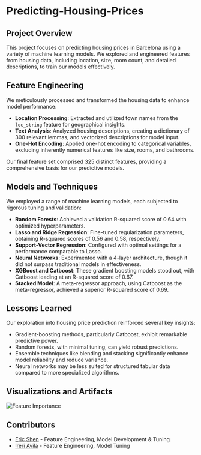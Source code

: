 # Predicting-Housing-Prices

## Project Overview
This project focuses on predicting housing prices in Barcelona using a variety of machine learning models. We explored and engineered features from housing data, including location, size, room count, and detailed descriptions, to train our models effectively.

## Feature Engineering
We meticulously processed and transformed the housing data to enhance model performance:
- **Location Processing**: Extracted and utilized town names from the `loc_string` feature for geographical insights.
- **Text Analysis**: Analyzed housing descriptions, creating a dictionary of 300 relevant lemmas, and vectorized descriptions for model input.
- **One-Hot Encoding**: Applied one-hot encoding to categorical variables, excluding inherently numerical features like size, rooms, and bathrooms.

Our final feature set comprised 325 distinct features, providing a comprehensive basis for our predictive models.

## Models and Techniques
We employed a range of machine learning models, each subjected to rigorous tuning and validation:
- **Random Forests**: Achieved a validation R-squared score of 0.64 with optimized hyperparameters.
- **Lasso and Ridge Regression**: Fine-tuned regularization parameters, obtaining R-squared scores of 0.56 and 0.58, respectively.
- **Support-Vector Regression**: Configured with optimal settings for a performance comparable to Lasso.
- **Neural Networks**: Experimented with a 4-layer architecture, though it did not surpass traditional models in effectiveness.
- **XGBoost and Catboost**: These gradient boosting models stood out, with Catboost leading at an R-squared score of 0.67.
- **Stacked Model**: A meta-regressor approach, using Catboost as the meta-regressor, achieved a superior R-squared score of 0.69.

## Lessons Learned
Our exploration into housing price prediction reinforced several key insights:
- Gradient-boosting methods, particularly Catboost, exhibit remarkable predictive power.
- Random forests, with minimal tuning, can yield robust predictions.
- Ensemble techniques like blending and stacking significantly enhance model reliability and reduce variance.
- Neural networks may be less suited for structured tabular data compared to more specialized algorithms.

## Visualizations and Artifacts
![Feature Importance](https://github.com/sheneric211/Predicting-Housing-Prices/assets/103718326/3cf6a352-f0bd-4c67-af67-4a076792176f)


## Contributors
- [Eric Shen](https://github.com/sheneric211) - Feature Engineering, Model Development & Tuning
- [Ireri Avila](https://github.com/ireriavila) - Feature Engineering, Model Tuning
